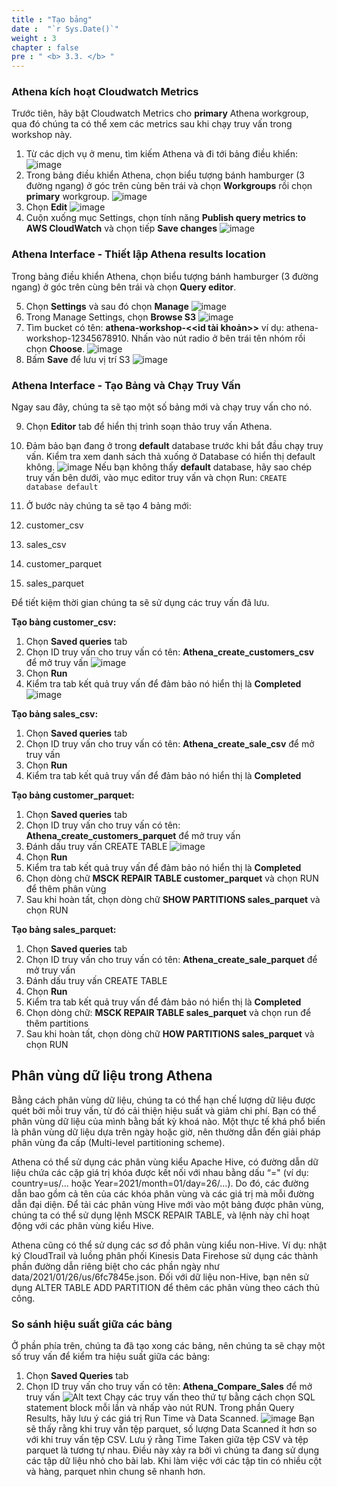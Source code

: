 ```yaml
---
title : "Tạo bảng"
date :  "`r Sys.Date()`" 
weight : 3
chapter : false
pre : " <b> 3.3. </b> "
---
```


### Athena kích hoạt Cloudwatch Metrics

Trước tiên, hãy bật Cloudwatch Metrics cho **primary** Athena workgroup, qua đó chúng ta có thể xem các metrics sau khi chạy truy vấn trong workshop này.

1. Từ các dịch vụ ở menu, tìm kiếm Athena và đi tới bảng điều khiển: 
![image](<hinh 7.png>)
2. Trong bảng điều khiển Athena, chọn biểu tượng bánh hamburger (3 đường ngang) ở góc trên cùng bên trái và chọn **Workgroups** rồi chọn **primary** workgroup.
![image](<hinh 8.png>)
3. Chọn **Edit**
![image](<hinh 9.png>)
4. Cuộn xuống mục Settings, chọn tính năng **Publish query metrics to AWS CloudWatch** và chọn tiếp **Save changes**
![image](<hinh 10.png>)

### Athena Interface - Thiết lập Athena results location

Trong bảng điều khiển Athena, chọn biểu tượng bánh hamburger (3 đường ngang) ở góc trên cùng bên trái và chọn **Query editor**.

5. Chọn **Settings** và sau đó chọn **Manage**
![image](<hinh 11.png>)
6. Trong Manage Settings, chọn **Browse S3**
![image](<hinh 12.png>)
7. Tìm bucket có tên: **athena-workshop-<<id tài khoản>>** ví dụ: athena-workshop-12345678910. Nhấn vào nút radio ở bên trái tên nhóm rồi chọn **Choose**.
![image](<hinh 13.png>)
8. Bấm **Save** để lưu vị trí S3
![image](<hinh 14.png>)

### Athena Interface -  Tạo Bảng và Chạy Truy Vấn

Ngay sau đây, chúng ta sẽ tạo một số bảng mới và chạy truy vấn cho nó.

9. Chọn **Editor** tab để hiển thị trình soạn thảo truy vấn Athena.
10. Đảm bảo bạn đang ở trong **default** database trước khi bắt đầu chạy truy vấn. Kiểm tra xem danh sách thả xuống ở Database có hiển thị default không.
![image](<hinh 15.png>)
Nếu bạn không thấy **default** database, hãy sao chép truy vấn bên dưới, vào mục editor truy vấn và chọn Run:
``
CREATE database default
``
11. Ở bước này chúng ta sẽ tạo 4 bảng mới:

  1. customer_csv
  2. sales_csv
  3. customer_parquet
  4. sales_parquet

Để tiết kiệm thời gian chúng ta sẽ sử dụng các truy vấn đã lưu.

**Tạo bảng customer_csv:**

1. Chọn **Saved queries** tab 
2. Chọn ID truy vấn cho truy vấn có tên: **Athena_create_customers_csv** để mở truy vấn
![image](<hinh 16.png>)
3. Chọn **Run**
4. Kiểm tra tab kết quả truy vấn để đảm bảo nó hiển thị là **Completed**
![image](<hinh 17.png>)

**Tạo bảng sales_csv:**
1. Chọn **Saved queries** tab 
2. Chọn ID truy vấn cho truy vấn có tên: **Athena_create_sale_csv** để mở truy vấn
3. Chọn **Run**
4. Kiểm tra tab kết quả truy vấn để đảm bảo nó hiển thị là **Completed**

**Tạo bảng customer_parquet:**
1. Chọn **Saved queries** tab 
2. Chọn ID truy vấn cho truy vấn có tên: **Athena_create_customers_parquet** để mở truy vấn
3. Đánh dấu truy vấn CREATE TABLE
![image](<hinh 18.png>)
4. Chọn **Run** 
5. Kiểm tra tab kết quả truy vấn để đảm bảo nó hiển thị là **Completed**
6. Chọn dòng chữ **MSCK REPAIR TABLE customer_parquet** và chọn RUN để thêm phân vùng
7. Sau khi hoàn tất, chọn dòng chữ **SHOW PARTITIONS sales_parquet** và chọn RUN

**Tạo bảng sales_parquet:**
1. Chọn **Saved queries** tab  
2. Chọn ID truy vấn cho truy vấn có tên: **Athena_create_sale_parquet** để mở truy vấn
3. Đánh dấu truy vấn CREATE TABLE
4. Chọn **Run**
5. Kiểm tra tab kết quả truy vấn để đảm bảo nó hiển thị là **Completed**
6. Chọn dòng chữ: **MSCK REPAIR TABLE sales_parquet** và chọn run để thêm partitions
7. Sau khi hoàn tất, chọn dòng chữ **HOW PARTITIONS sales_parquet** và chọn RUN

##  Phân vùng dữ liệu trong Athena

Bằng cách phân vùng dữ liệu, chúng ta có thể hạn chế lượng dữ liệu được quét bởi mỗi truy vấn, từ đó cải thiện hiệu suất và giảm chi phí. Bạn có thể phân vùng dữ liệu của mình bằng bất kỳ khoá nào. Một thực tế khá phổ biến là phân vùng dữ liệu dựa trên ngày hoặc giờ, nên thường dẫn đến giải pháp phân vùng đa cấp (Multi-level partitioning scheme).

Athena có thể sử dụng các phân vùng kiểu Apache Hive, có đường dẫn dữ liệu chứa các cặp giá trị khóa được kết nối với nhau bằng dấu “=" (ví dụ: country=us/... hoặc Year=2021/month=01/day=26/...). Do đó, các đường dẫn bao gồm cả tên của các khóa phân vùng và các giá trị mà mỗi đường dẫn đại diện. Để tải các phân vùng Hive mới vào một bảng được phân vùng, chúng ta có thể sử dụng lệnh MSCK REPAIR TABLE, và lệnh này chỉ hoạt động với các phân vùng kiểu Hive.

Athena cũng có thể sử dụng các sơ đồ phân vùng kiểu non-Hive. Ví dụ: nhật ký CloudTrail và luồng phân phối Kinesis Data Firehose sử dụng các thành phần đường dẫn riêng biệt cho các phần ngày như data/2021/01/26/us/6fc7845e.json. Đối với dữ liệu non-Hive, bạn nên sử dụng ALTER TABLE ADD PARTITION để thêm các phân vùng theo cách thủ công.

### So sánh hiệu suất giữa các bảng

Ở phần phía trên, chúng ta đã tạo xong các bảng, nên chúng ta sẽ chạy một số truy vấn để kiểm tra hiệu suất giữa các bảng:

1. Chọn **Saved Queries** tab 
2. Chọn ID truy vấn cho truy vấn có tên: **Athena_Compare_Sales** để mở truy vấn
![Alt text](<hinh 19.png>)
Chạy các truy vấn theo thứ tự bằng cách chọn SQL statement block mỗi lần và nhấp vào nút RUN. Trong phần Query Results, hãy lưu ý các giá trị Run Time và Data Scanned.
![image](<hinh 20-1.png>)
Bạn sẽ thấy rằng khi truy vấn tệp parquet, số lượng Data Scanned ít hơn so với khi truy vấn tệp CSV. Lưu ý rằng Time Taken giữa tệp CSV và tệp parquet là tương tự nhau. Điều này xảy ra bởi vì chúng ta đang sử dụng các tập dữ liệu nhỏ cho bài lab. Khi làm việc với các tập tin có nhiều cột và hàng, parquet nhìn chung sẽ nhanh hơn.